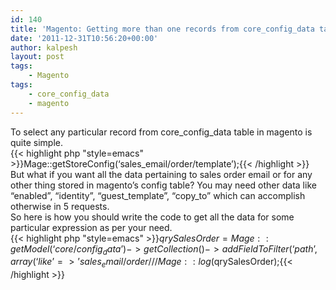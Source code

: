 ```yaml
---
id: 140
title: 'Magento: Getting more than one records from core_config_data table'
date: '2011-12-31T10:56:20+00:00'
author: kalpesh
layout: post
tags:
    - Magento
tags:
    - core_config_data
    - magento
---
```


To select any particular record from core_config_data table in magento is quite simple.  
{{< highlight php "style=emacs" >}}Mage::getStoreConfig(‘sales_email/order/template’);{{< /highlight >}}  
But what if you want all the data pertaining to sales order email or for any other thing stored in magento’s config table? You may need other data like “enabled”, “identity”, “guest_template”, “copy_to” which can accomplish otherwise in 5 requests.  
So here is how you should write the code to get all the data for some particular expression as per your need.  
{{< highlight php "style=emacs" >}}$qrySalesOrder = Mage::getModel(‘core/config_data’)->getCollection()->addFieldToFilter(‘path’,array(‘like’=>’sales_email/order/%’));  
//Mage::log($qrySalesOrder);{{< /highlight >}}